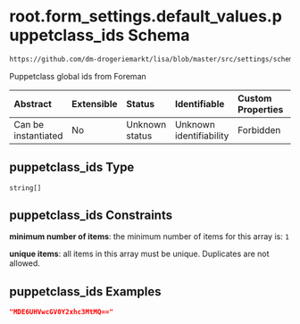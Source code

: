 # root.form_settings.default_values.puppetclass_ids Schema

```txt
https://github.com/dm-drogeriemarkt/lisa/blob/master/src/settings/schema.json#/properties/form_settings/properties/default_values/properties/puppetclass_ids
```

Puppetclass global ids from Foreman

| Abstract            | Extensible | Status         | Identifiable            | Custom Properties | Additional Properties | Access Restrictions | Defined In                                                                              |
| :------------------ | :--------- | :------------- | :---------------------- | :---------------- | :-------------------- | :------------------ | :-------------------------------------------------------------------------------------- |
| Can be instantiated | No         | Unknown status | Unknown identifiability | Forbidden         | Allowed               | none                | [settings.schema.json*](../../src/settings/settings.schema.json "open original schema") |

## puppetclass_ids Type

`string[]`

## puppetclass_ids Constraints

**minimum number of items**: the minimum number of items for this array is: `1`

**unique items**: all items in this array must be unique. Duplicates are not allowed.

## puppetclass_ids Examples

```json
"MDE6UHVwcGV0Y2xhc3MtMQ=="
```
